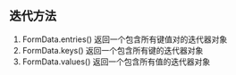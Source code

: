 
## 迭代方法
1. FormData.entries() 返回一个包含所有键值对的迭代器对象
2. FormData.keys() 返回一个包含所有键的迭代器对象
3. FormData.values() 返回一个包含所有值的迭代器对象